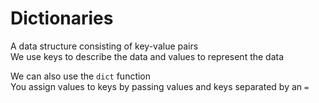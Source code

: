 # Dictionaries

A data structure consisting of key-value pairs  
We use keys to describe the data and values to represent the data  

We can also use the `dict` function  
You assign values to keys by passing values and keys separated by an `=`  
